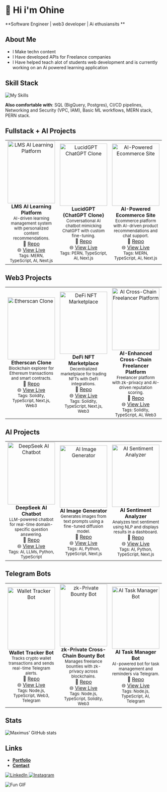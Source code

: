# 🐐 Hi i'm Ohine
**Software Engineer | web3 developer | Ai ethusiansits **

## About Me
- I Make techn content
- I Have developed APIs for Freelance companies
- I Have helped teach alot of students web development and is currently working on an Ai powered learning application

## Skill Stack
<!-- Skill icons provided by skill-icons: https://github.com/tandpfun/skill-icons?tab=readme-ov-file#icons-list -->
![My Skills](https://skillicons.dev/icons?i=aws,docker,git,github,terraform,python,typescript,nodejs,figma,mongodb,express,react,postgres,nextjs,solidity&theme=light)

**Also comfortable with**: SQL (BigQuery, Postgres), CI/CD pipelines, Networking and Security (VPC, IAM), Basic ML workflows, MERN stack, PERN stack.

## Fullstack + AI Projects
<table>
  <tr>
    <td align="center" width="33%">
      <a href="https://github.com/maximus-soares/Projects/blob/main/Fullstack-AI/LMS-AI-Learning-Platform.md">
        <img src="https://learn.nextwork.org/happy_maroon_jolly_red_currant/uploads/lms-ai-platform.png" alt="LMS AI Learning Platform" style="width:100%; height:200px; object-fit:cover;"/>
      </a>
      <br/>
      <b>LMS AI Learning Platform</b><br/>
      <sub>AI-driven learning management system with personalized content recommendations.</sub><br/>
      🔗 <a href="https://github.com/maximus-soares/Projects/blob/main/Fullstack-AI/LMS-AI-Learning-Platform.md">Repo</a><br/>
      🌐 <a href="https://lms-ai-demo.nextwork.org">View Live</a><br/>
      <sub>Tags: MERN, TypeScript, AI, Next.js</sub>
    </td>
    <td align="center" width="33%">
      <a href="https://github.com/maximus-soares/Projects/blob/main/Fullstack-AI/LucidGPT.md">
        <img src="https://learn.nextwork.org/happy_maroon_jolly_red_currant/uploads/lucidgpt.png" alt="LucidGPT ChatGPT Clone" style="width:100%; height:200px; object-fit:cover;"/>
      </a>
      <br/>
      <b>LucidGPT (ChatGPT Clone)</b><br/>
      <sub>Conversational AI chatbot mimicking ChatGPT with custom fine-tuning.</sub><br/>
      🔗 <a href="https://github.com/maximus-soares/Projects/blob/main/Fullstack-AI/LucidGPT.md">Repo</a><br/>
      🌐 <a href="https://lucidgpt.nextwork.org">View Live</a><br/>
      <sub>Tags: PERN, TypeScript, AI, Next.js</sub>
    </td>
    <td align="center" width="33%">
      <a href="https://github.com/maximus-soares/Projects/blob/main/Fullstack-AI/AI-Ecommerce-Site.md">
        <img src="https://learn.nextwork.org/happy_maroon_jolly_red_currant/uploads/ai-ecommerce.png" alt="AI-Powered Ecommerce Site" style="width:100%; height:200px; object-fit:cover;"/>
      </a>
      <br/>
      <b>AI-Powered Ecommerce Site</b><br/>
      <sub>Ecommerce platform with AI-driven product recommendations and chat support.</sub><br/>
      🔗 <a href="https://github.com/maximus-soares/Projects/blob/main/Fullstack-AI/AI-Ecommerce-Site.md">Repo</a><br/>
      🌐 <a href="https://ai-ecommerce.nextwork.org">View Live</a><br/>
      <sub>Tags: MERN, TypeScript, AI, Next.js</sub>
    </td>
  </tr>
</table>

## Web3 Projects
<table>
  <tr>
    <td align="center" width="33%">
      <a href="https://github.com/maximus-soares/Projects/blob/main/Web3/Etherscan.md">
        <img src="https://learn.nextwork.org/happy_maroon_jolly_red_currant/uploads/etherscan.png" alt="Etherscan Clone" style="width:100%; height:200px; object-fit:cover;"/>
      </a>
      <br/>
      <b>Etherscan Clone</b><br/>
      <sub>Blockchain explorer for Ethereum transactions and smart contracts.</sub><br/>
      🔗 <a href="https://github.com/maximus-soares/Projects/blob/main/Web3/Etherscan.md">Repo</a><br/>
      🌐 <a href="https://etherscan-clone.nextwork.org">View Live</a><br/>
      <sub>Tags: Solidity, TypeScript, Next.js, Web3</sub>
    </td>
    <td align="center" width="33%">
      <a href="https://github.com/maximus-soares/Projects/blob/main/Web3/Defi-NFT-Marketplace.md">
        <img src="https://learn.nextwork.org/happy_maroon_jolly_red_currant/uploads/defi-nft.png" alt="DeFi NFT Marketplace" style="width:100%; height:200px; object-fit:cover;"/>
      </a>
      <br/>
      <b>DeFi NFT Marketplace</b><br/>
      <sub>Decentralized marketplace for trading NFTs with DeFi integrations.</sub><br/>
      🔗 <a href="https://github.com/maximus-soares/Projects/blob/main/Web3/Defi-NFT-Marketplace.md">Repo</a><br/>
      🌐 <a href="https://defi-nft.nextwork.org">View Live</a><br/>
      <sub>Tags: Solidity, TypeScript, Next.js, Web3</sub>
    </td>
    <td align="center" width="33%">
      <a href="https://github.com/maximus-soares/Projects/blob/main/Web3/AI-Cross-Chain-Freelancer.md">
        <img src="https://learn.nextwork.org/happy_maroon_jolly_red_currant/uploads/ai-freelancer.png" alt="AI Cross-Chain Freelancer Platform" style="width:100%; height:200px; object-fit:cover;"/>
      </a>
      <br/>
      <b>AI-Enhanced Cross-Chain Freelancer Platform</b><br/>
      <sub>Freelancer platform with zk-privacy and AI-driven reputation scoring.</sub><br/>
      🔗 <a href="https://github.com/maximus-soares/Projects/blob/main/Web3/AI-Cross-Chain-Freelancer.md">Repo</a><br/>
      🌐 <a href="https://ai-freelancer.nextwork.org">View Live</a><br/>
      <sub>Tags: Solidity, TypeScript, AI, Web3</sub>
    </td>
  </tr>
</table>

## AI Projects
<table>
  <tr>
    <td align="center" width="33%">
      <a href="https://github.com/maximus-soares/Projects/blob/main/AI/DeepSeek-AI-Chatbot.md">
        <img src="https://learn.nextwork.org/happy_maroon_jolly_red_currant/uploads/ai-llm-deepseek.png" alt="DeepSeek AI Chatbot" style="width:100%; height:200px; object-fit:cover;"/>
      </a>
      <br/>
      <b>DeepSeek AI Chatbot</b><br/>
      <sub>LLM-powered chatbot for real-time domain-specific question answering.</sub><br/>
      🔗 <a href="https://github.com/maximus-soares/Projects/blob/main/AI/DeepSeek-AI-Chatbot.md">Repo</a><br/>
      🌐 <a href="https://deepseek.nextwork.org">View Live</a><br/>
      <sub>Tags: AI, LLMs, Python, TypeScript</sub>
    </td>
    <td align="center" width="33%">
      <a href="https://github.com/maximus-soares/Projects/blob/main/AI/AI-Image-Generator.md">
        <img src="https://learn.nextwork.org/happy_maroon_jolly_red_currant/uploads/ai-image-gen.png" alt="AI Image Generator" style="width:100%; height:200px; object-fit:cover;"/>
      </a>
      <br/>
      <b>AI Image Generator</b><br/>
      <sub>Generates images from text prompts using a fine-tuned diffusion model.</sub><br/>
      🔗 <a href="https://github.com/maximus-soares/Projects/blob/main/AI/AI-Image-Generator.md">Repo</a><br/>
      🌐 <a href="https://ai-image-gen.nextwork.org">View Live</a><br/>
      <sub>Tags: AI, Python, TypeScript, Next.js</sub>
    </td>
    <td align="center" width="33%">
      <a href="https://github.com/maximus-soares/Projects/blob/main/AI/AI-Sentiment-Analyzer.md">
        <img src="https://learn.nextwork.org/happy_maroon_jolly_red_currant/uploads/ai-sentiment.png" alt="AI Sentiment Analyzer" style="width:100%; height:200px; object-fit:cover;"/>
      </a>
      <br/>
      <b>AI Sentiment Analyzer</b><br/>
      <sub>Analyzes text sentiment using NLP and displays results in a dashboard.</sub><br/>
      🔗 <a href="https://github.com/maximus-soares/Projects/blob/main/AI/AI-Sentiment-Analyzer.md">Repo</a><br/>
      🌐 <a href="https://ai-sentiment.nextwork.org">View Live</a><br/>
      <sub>Tags: AI, Python, TypeScript, Next.js</sub>
    </td>
  </tr>
</table>

## Telegram Bots
<table>
  <tr>
    <td align="center" width="33%">
      <a href="https://github.com/maximus-soares/Projects/blob/main/Telegram-Bots/Wallet-Tracker-Bot.md">
        <img src="https://learn.nextwork.org/happy_maroon_jolly_red_currant/uploads/wallet-tracker.png" alt="Wallet Tracker Bot" style="width:100%; height:200px; object-fit:cover;"/>
      </a>
      <br/>
      <b>Wallet Tracker Bot</b><br/>
      <sub>Tracks crypto wallet transactions and sends real-time Telegram alerts.</sub><br/>
      🔗 <a href="https://github.com/maximus-soares/Projects/blob/main/Telegram-Bots/Wallet-Tracker-Bot.md">Repo</a><br/>
      🌐 <a href="https://t.me/WalletTrackerBot">View Live</a><br/>
      <sub>Tags: Node.js, TypeScript, Web3, Telegram</sub>
    </td>
    <td align="center" width="33%">
      <a href="https://github.com/maximus-soares/Projects/blob/main/Telegram-Bots/zk-Bounty-Bot.md">
        <img src="https://learn.nextwork.org/happy_maroon_jolly_red_currant/uploads/zk-bounty.png" alt="zk-Private Bounty Bot" style="width:100%; height:200px; object-fit:cover;"/>
      </a>
      <br/>
      <b>zk-Private Cross-Chain Bounty Bot</b><br/>
      <sub>Manages freelance bounties with zk-privacy across blockchains.</sub><br/>
      🔗 <a href="https://github.com/maximus-soares/Projects/blob/main/Telegram-Bots/zk-Bounty-Bot.md">Repo</a><br/>
      🌐 <a href="https://t.me/zkBountyBot">View Live</a><br/>
      <sub>Tags: Node.js, TypeScript, Solidity, Web3</sub>
    </td>
    <td align="center" width="33%">
      <a href="https://github.com/maximus-soares/Projects/blob/main/Telegram-Bots/AI-Task-Manager-Bot.md">
        <img src="https://learn.nextwork.org/happy_maroon_jolly_red_currant/uploads/ai-task-bot.png" alt="AI Task Manager Bot" style="width:100%; height:200px; object-fit:cover;"/>
      </a>
      <br/>
      <b>AI Task Manager Bot</b><br/>
      <sub>AI-powered bot for task management and reminders via Telegram.</sub><br/>
      🔗 <a href="https://github.com/maximus-soares/Projects/blob/main/Telegram-Bots/AI-Task-Manager-Bot.md">Repo</a><br/>
      🌐 <a href="https://t.me/AITaskBot">View Live</a><br/>
      <sub>Tags: Node.js, TypeScript, AI, Telegram</sub>
    </td>
  </tr>
</table>

## Stats
<!-- Stats card by anuraghazra/github-readme-stats: https://github.com/anuraghazra/github-readme-stats -->
![Maximus' GitHub stats](https://github-readme-stats.vercel.app/api?username=maximus-soares&show_icons=true&theme=gruvbox)

## Links
<!-- Section layout inspired by: https://github.com/abhisheknaiidu/awesome-github-profile-readme?tab=readme-ov-file#descriptive- -->
- [**Portfolio**](https://learn.nextwork.org/happy_maroon_jolly_red_currant/portfolio)
- [**Contact**](mailto:maximus@nextwork.org)
<a href="https://www.linkedin.com/in/maximus-soares/" target="_blank">
  <img src="https://skillicons.dev/icons?i=linkedin" alt="LinkedIn" />
</a>
<a href="https://www.instagram.com/mmaximus.soares/" target="_blank">
  <img src="https://skillicons.dev/icons?i=instagram" alt="Instagram" />
</a>

<!-- Fun GIF -->
![Fun GIF](https://media.giphy.com/media/v1.Y2lkPTc5MGI3NjExdXh2ZzdlYWZndHl2dWcyb2RveHlpYzhsand5YmRmaHRwdXhlcGZhZyZlcD12MV9naWZzX3RyZW5kaW5nJmN0PWc/l3q2wJsC23ikJg9xe/giphy.gif)
